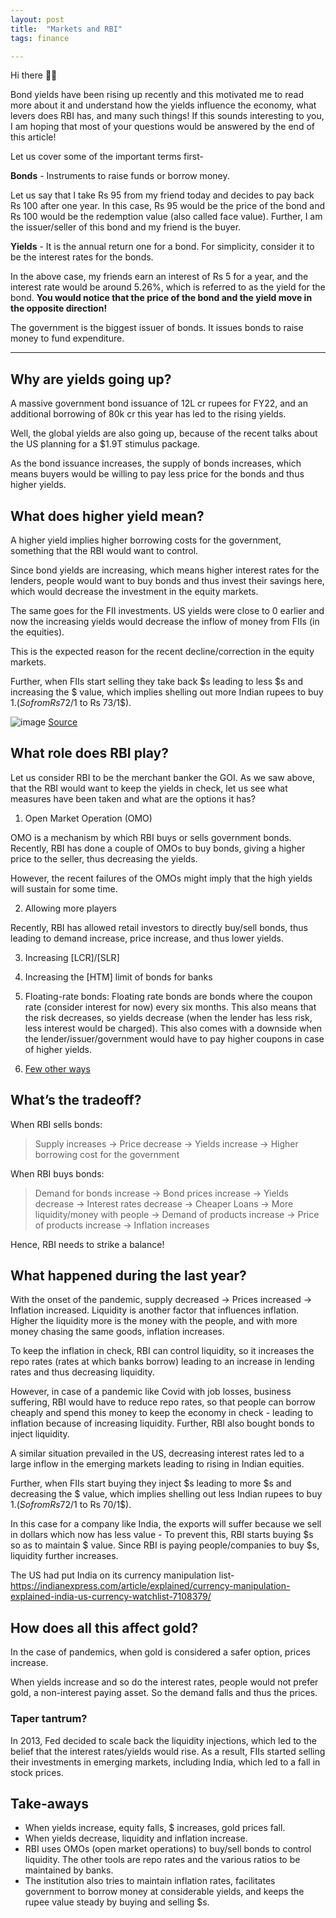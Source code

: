 ```yaml
---
layout: post
title:  "Markets and RBI"
tags: finance

---
```


Hi there 👋🏽

Bond yields have been rising up recently and this motivated me to read more about it and understand how the yields influence the economy, what levers does RBI has, and many such things! If this sounds interesting to you, I am hoping that most of your questions would be answered by the end of this article!

Let us cover some of the important terms first-

**Bonds** - Instruments to raise funds or borrow money.

Let us say that I take Rs 95 from my friend today and decides to pay back Rs 100 after one year. In this case, Rs 95 would be the price of the bond and Rs 100 would be the redemption value (also called face value). Further, I am the issuer/seller of this bond and my friend is the buyer.

**Yields** - It is the annual return one for a bond. For simplicity, consider it to be the interest rates for the bonds.

In the above case, my friends earn an interest of Rs 5 for a year, and the interest rate would be around 5.26%, which is referred to as the yield for the bond. 
**You would notice that the price of the bond and the yield move in the opposite direction!**

The government is the biggest issuer of bonds. It issues bonds to raise money to fund expenditure. 

---

## Why are yields going up?
A massive government bond issuance of 12L cr rupees for FY22, and an additional borrowing of 80k cr this year has led to the rising yields.

Well, the global yields are also going up, because of the recent talks about the US planning for a $1.9T stimulus package.

As the bond issuance increases, the supply of bonds increases, which means buyers would be willing to pay less price for the bonds and thus higher yields.

## What does higher yield mean?
A higher yield implies higher borrowing costs for the government, something that the RBI would want to control.

Since bond yields are increasing, which means higher interest rates for the lenders, people would want to buy bonds and thus invest their savings here, which would decrease the investment in the equity markets.

The same goes for the FII investments. US yields were close to 0 earlier and now the increasing yields would decrease the inflow of money from FIIs (in the equities).

This is the expected reason for the recent decline/correction in the equity markets.

Further, when FIIs start selling they take back $s leading to less $s and increasing the $ value, which implies shelling out more Indian rupees to buy 1$. 
(So from Rs72/1$ to Rs 73/1$).

![image](https://user-images.githubusercontent.com/10815402/139592148-80ce4e24-87b9-4597-906c-9d1aef67dcc3.png)
[Source](https://web.stockedge.com/fii-activity?section=cm-provisional)

## What role does RBI play?
Let us consider RBI to be the merchant banker the GOI. As we saw above, that the RBI would want to keep the yields in check, let us see what measures have been taken and what are the options it has?

1. Open Market Operation (OMO)

OMO is a mechanism by which RBI buys or sells government bonds. Recently, RBI has done a couple of OMOs to buy bonds, giving a higher price to the seller, thus decreasing the yields.

However, the recent failures of the OMOs might imply that the high yields will sustain for some time.

2. Allowing more players

Recently, RBI has allowed retail investors to directly buy/sell bonds, thus leading to demand increase, price increase, and thus lower yields.

3. Increasing [LCR]/[SLR]

4. Increasing the [HTM] limit of bonds for banks

5. Floating-rate bonds: Floating rate bonds are bonds where the coupon rate (consider interest for now) every six months. This also means that the risk decreases, so yields decrease (when the lender has less risk, less interest would be charged). This also comes with a downside when the lender/issuer/government would have to pay higher coupons in case of higher yields.

6. [Few other ways](https://www.cnbctv18.com/finance/explained-recent-surge-in-g-sec-yields-and-how-rbi-can-cap-such-rise-8384501.htm)

## What’s the tradeoff?
When RBI sells bonds:

> Supply increases -> Price decrease -> Yields increase -> Higher borrowing cost for the government

When RBI buys bonds:

> Demand for bonds increase -> Bond prices increase -> Yields decrease -> Interest rates decrease -> Cheaper Loans -> More liquidity/money with people -> Demand of products increase -> Price of products increase -> Inflation increases

Hence, RBI needs to strike a balance!

## What happened during the last year?
With the onset of the pandemic, supply decreased -> Prices increased -> Inflation increased. Liquidity is another factor that influences inflation. Higher the liquidity more is the money with the people, and with more money chasing the same goods, inflation increases.

To keep the inflation in check, RBI can control liquidity, so it increases the repo rates (rates at which banks borrow) leading to an increase in lending rates and thus decreasing liquidity.

However, in case of a pandemic like Covid with job losses, business suffering, RBI would have to reduce repo rates, so that people can borrow cheaply and spend this money to keep the economy in check - leading to inflation because of increasing liquidity. Further, RBI also bought bonds to inject liquidity.

A similar situation prevailed in the US, decreasing interest rates led to a large inflow in the emerging markets leading to rising in Indian equities.

Further, when FIIs start buying they inject $s leading to more $s and decreasing the $ value, which implies shelling out less Indian rupees to buy 1$. (So from Rs72/1$ to Rs 70/1$).

In this case for a company like India, the exports will suffer because we sell in dollars which now has less value - To prevent this, RBI starts buying $s so as to maintain $ value. Since RBI is paying people/companies to buy $s, liquidity further increases.

The US had put India on its currency manipulation list- https://indianexpress.com/article/explained/currency-manipulation-explained-india-us-currency-watchlist-7108379/

## How does all this affect gold?
In the case of pandemics, when gold is considered a safer option, prices increase.

When yields increase and so do the interest rates, people would not prefer gold, a non-interest paying asset. So the demand falls and thus the prices.

### Taper tantrum?
In 2013, Fed decided to scale back the liquidity injections, which led to the belief that the interest rates/yields would rise. As a result, FIIs started selling their investments in emerging markets, including India, which led to a fall in stock prices.

## Take-aways
- When yields increase, equity falls, $ increases, gold prices fall.
- When yields decrease, liquidity and inflation increase.
- RBI uses OMOs (open market operations) to buy/sell bonds to control liquidity. The other tools are repo rates and the various ratios to be maintained by banks.
- The institution also tries to maintain inflation rates, facilitates government to borrow money at considerable yields, and keeps the rupee value steady by buying and selling $s.
